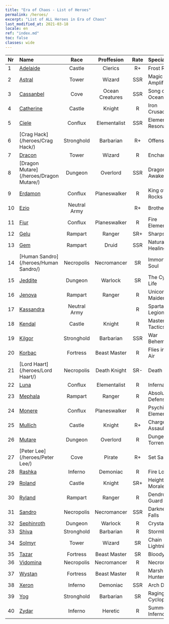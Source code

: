 ```yaml
---
title: "Era of Chaos - List of Heroes"
permalink: /heroes/
excerpt: "List of ALL Heroes in Era of Chaos"
last_modified_at: 2021-03-18
locale: en
ref: "index.md"
toc: false
classes: wide
---
```

  | Nr |    Name    |  Race   |  Proffesion   |  Rate  |    Specialty     |
  |:---|:-----------|:-------:|:-------------:|:------:|:-----------------|
  | 1 | [Adelaide](/heroes/Adelaide/) | Castle | Clerics | R+ |  Frost Ring  |
  | 2 | [Astral](/heroes/Astral/) | Tower | Wizard | SSR |  Magic Amplification  |
  | 3 | [Cassanbel](/heroes/Cassanbel/) | Cove | Ocean Creatures | SSR |  Song of the Ocean  |
  | 4 | [Catherine](/heroes/Catherine/) | Castle | Knight | R |  Iron Crusader  |
  | 5 | [Ciele](/heroes/Ciele/) | Conflux | Elementalist | SSR |  Elemental Resonance  |
  | 6 | [Crag Hack](/heroes/Crag Hack/) | Stronghold | Barbarian | R+ |  Offense  |
  | 7 | [Dracon](/heroes/Dracon/) | Tower | Wizard | R |  Enchanter  |
  | 8 | [Dragon Mutare](/heroes/Dragon Mutare/) | Dungeon | Overlord | SSR |  Dragon Awakes  |
  | 9 | [Erdamon](/heroes/Erdamon/) | Conflux | Planeswalker | R |  King of Rocks  |
  | 10 | [Ezio](/heroes/Ezio/) | Neutral Army |  | R+ |  Brotherhood  |
  | 11 | [Fiur](/heroes/Fiur/) | Conflux | Planeswalker | R |  Fire Elemental  |
  | 12 | [Gelu](/heroes/Gelu/) | Rampart | Ranger | SR+ |  Sharpshooter  |
  | 13 | [Gem](/heroes/Gem/) | Rampart | Druid | SSR |  Natural Healing  |
  | 14 | [Human Sandro](/heroes/Human Sandro/) | Necropolis | Necromancer | SR |  Immortal Soul  |
  | 15 | [Jeddite](/heroes/Jeddite/) | Dungeon | Warlock | SR |  The Cycle of Life  |
  | 16 | [Jenova](/heroes/Jenova/) | Rampart | Ranger | R |  Unicorn Maiden  |
  | 17 | [Kassandra](/heroes/Kassandra/) | Neutral Army |  | R |  Spartan Legion  |
  | 18 | [Kendal](/heroes/Kendal/) | Castle | Knight | R |  Master of Tactics  |
  | 19 | [Kilgor](/heroes/Kilgor/) | Stronghold | Barbarian | SSR |  War Behemoth  |
  | 20 | [Korbac](/heroes/Korbac/) | Fortress | Beast Master | R |  Flies in the Air  |
  | 21 | [Lord Haart](/heroes/Lord Haart/) | Necropolis | Death Knight | SR- |  Death Knight  |
  | 22 | [Luna](/heroes/Luna/) | Conflux | Elementalist | R |  Infernal Wall  |
  | 23 | [Mephala](/heroes/Mephala/) | Rampart | Ranger | R |  Absolute Defense  |
  | 24 | [Monere](/heroes/Monere/) | Conflux | Planeswalker | R |  Psychic Elemental  |
  | 25 | [Mullich](/heroes/Mullich/) | Castle | Knight | R+ |  Charge Assault  |
  | 26 | [Mutare](/heroes/Mutare/) | Dungeon | Overlord | R |  Dungeon Torrent  |
  | 27 | [Peter Lee](/heroes/Peter Lee/) | Cove | Pirate | R+ |  Set Sail  |
  | 28 | [Rashka](/heroes/Rashka/) | Inferno | Demoniac | R |  Fire Lord  |
  | 29 | [Roland](/heroes/Roland/) | Castle | Knight | SR+ |  Heightened Morale  |
  | 30 | [Ryland](/heroes/Ryland/) | Rampart | Ranger | R |  Dendroid Guard  |
  | 31 | [Sandro](/heroes/Sandro/) | Necropolis | Necromancer | SSR |  Darkness Falls  |
  | 32 | [Sephinroth](/heroes/Sephinroth/) | Dungeon | Warlock | R |  Crystal Stare  |
  | 33 | [Shiva](/heroes/Shiva/) | Stronghold | Barbarian | R |  Stormbringer  |
  | 34 | [Solmyr](/heroes/Solmyr/) | Tower | Wizard | SR |  Chain Lightning  |
  | 35 | [Tazar](/heroes/Tazar/) | Fortress | Beast Master | SR |  Bloody Rage  |
  | 36 | [Vidomina](/heroes/Vidomina/) | Necropolis | Necromancer | R |  Necromancer  |
  | 37 | [Wystan](/heroes/Wystan/) | Fortress | Beast Master | R |  Marsh Hunter  |
  | 38 | [Xeron](/heroes/Xeron/) | Inferno | Demoniac | SSR |  Arch Devil  |
  | 39 | [Yog](/heroes/Yog/) | Stronghold | Barbarian | SR |  Raging Cyclops  |
  | 40 | [Zydar](/heroes/Zydar/) | Inferno | Heretic | R |  Summon Inferno  |

